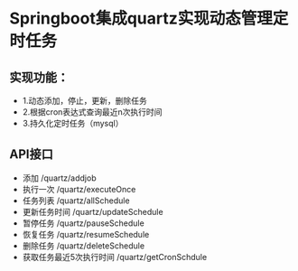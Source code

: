 # Springboot集成quartz实现动态管理定时任务

## 实现功能：

- 1.动态添加，停止，更新，删除任务
- 2.根据cron表达式查询最近n次执行时间
- 3.持久化定时任务（mysql）

## API接口

- 添加 /quartz/addjob
- 执行一次 /quartz/executeOnce
- 任务列表 /quartz/allSchedule
- 更新任务时间 /quartz/updateSchedule
- 暂停任务 /quartz/pauseSchedule
- 恢复任务 /quartz/resumeSchedule
- 删除任务 /quartz/deleteSchedule
- 获取任务最近5次执行时间 /quartz/getCronSchdule

